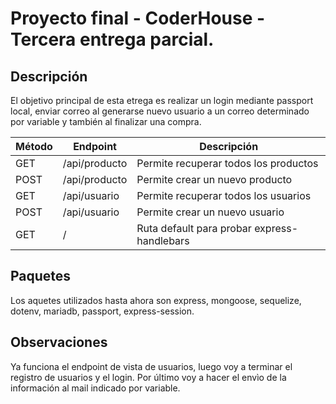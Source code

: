 # Proyecto final - CoderHouse - Tercera entrega parcial.

## Descripción

El objetivo principal de esta etrega es realizar un login mediante passport local, enviar correo al generarse nuevo usuario a un correo determinado por variable y también al finalizar una compra.

| Método  | Endpoint     | Descripción  |
| ------- | -------------| ------------ |
| GET | /api/producto | Permite recuperar todos los productos |
| POST | /api/producto | Permite crear un nuevo producto |
| GET | /api/usuario | Permite recuperar todos los usuarios |
| POST | /api/usuario | Permite crear un nuevo usuario |
| GET | / | Ruta default para probar express-handlebars |

## Paquetes

Los aquetes utilizados hasta ahora son express, mongoose, sequelize, dotenv, mariadb, passport, express-session.

## Observaciones

Ya funciona el endpoint de vista de usuarios, luego voy a terminar el registro de usuarios y el login. Por último voy a hacer el envìo de la información al mail indicado por variable.